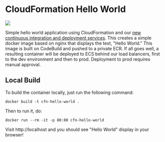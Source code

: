 # CloudFormation Hello World
![](https://codebuild.us-east-1.amazonaws.com/badges?uuid=eyJlbmNyeXB0ZWREYXRhIjoiWWhVZ2lwalkzWXJlYkhVNStsZWFKUHBScWQwbVZLN2JOYitkS2dXQ1ZBc0dRZ2RCV1Z1TWQ1TnRPb2xzd1kxbTJpSXN6WE9rZTEvZ0cwOGtRc3JVOWtvPSIsIml2UGFyYW1ldGVyU3BlYyI6IjZPbjE4Ky9IVE40dHVncEwiLCJtYXRlcmlhbFNldFNlcmlhbCI6MX0%3D&branch=master)

Simple hello world application using CloudFormation and our [new continuous integration and deployment services](https://github.com/cythral/cfn).  This creates a simple docker image based on nginx that displays the text, "Hello World."  This image is built on CodeBuild and pushed to a private ECR.  If all goes well, a resulting container will be deployed to ECS behind our load balancers, first to the dev environment and then to prod. Deployment to prod requires manual approval.  

## Local Build
To build the container locally, just run the following command:

```shell
docker build -t cfn-hello-world .
```

Then to run it, do:

```shell
docker run --rm -it -p 80:80 cfn-hello-world
```

Visit http://localhost and you should see "Hello World" display in your browser!